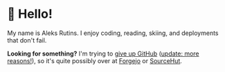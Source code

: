 # :wave: Hello!
My name is Aleks Rutins. I enjoy coding, reading, skiing, and deployments that don't fail.

**Looking for something?** I'm trying to [give up GitHub](https://sfconservancy.org/GiveUpGitHub/) ([update: more reasons!](https://www.theverge.com/news/757461/microsoft-github-thomas-dohmke-resignation-coreai-team-transition)), so it's quite possibly over at [Forgejo](https://git.farthergate.com) or [SourceHut](https://sr.ht/~aleksrutins).
